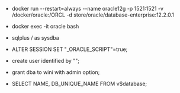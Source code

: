- docker run --restart=always --name oracle12g -p 1521:1521 -v /docker/oracle:/ORCL -d store/oracle/database-enterprise:12.2.0.1

- docker exec -it oracle bash

- sqlplus / as sysdba

- ALTER SESSION SET "_ORACLE_SCRIPT"=true;

- create user <USER> identified by "<PWD>";
  
- grant dba to wini with admin option;
  
- SELECT NAME, DB_UNIQUE_NAME FROM v$database;
